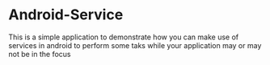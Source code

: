 # Android-Service

This is a simple application to demonstrate how you can make use of services in android to perform some taks while your application may or may not be in the focus
